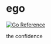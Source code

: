 # ego

[![Go Reference](https://pkg.go.dev/badge/github.com/jamesliu96/ego.svg)](https://pkg.go.dev/github.com/jamesliu96/ego)

the confidence
